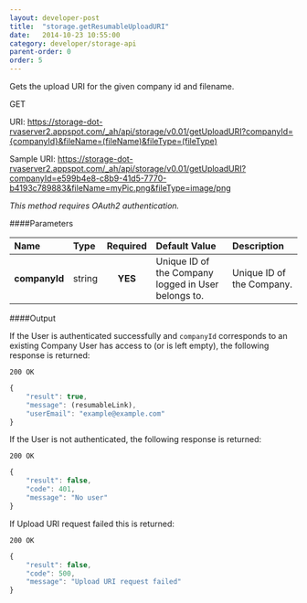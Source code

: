 ```yaml
---
layout: developer-post
title:  "storage.getResumableUploadURI"
date:   2014-10-23 10:55:00
category: developer/storage-api
parent-order: 0
order: 5
---
```


Gets the upload URI for the given company id and filename.

GET

URI: https://storage-dot-rvaserver2.appspot.com/_ah/api/storage/v0.01/getUploadURI?companyId={companyId}&fileName=(fileName)&fileType=(fileType)

Sample URI: https://storage-dot-rvaserver2.appspot.com/_ah/api/storage/v0.01/getUploadURI?companyId=e599b4e8-c8b9-41d5-7770-b4193c789883&fileName=myPic.png&fileType=image/png

*This method requires OAuth2 authentication.*

####Parameters

| Name    | Type   | Required | Default Value | Description |
|:--------|:-------|:--------:|:--------------|:------------|
| **companyId**  | string |  **YES**  | Unique ID of the Company logged in User belongs to. | Unique ID of the Company. |

####Output

If the User is authenticated successfully and `companyId` corresponds to an existing Company User has access to (or is left empty), the following response is returned:

```200 OK```

```javascript
{
    "result": true,
    "message": (resumableLink),
    "userEmail": "example@example.com"
}

```

If the User is not authenticated, the following response is returned:

```200 OK```

```javascript
{
    "result": false,
    "code": 401,
    "message": "No user"
}
```

If Upload URI request failed this is returned:

```200 OK```

```javascript
{
    "result": false,
    "code": 500,
    "message": "Upload URI request failed"
}

```